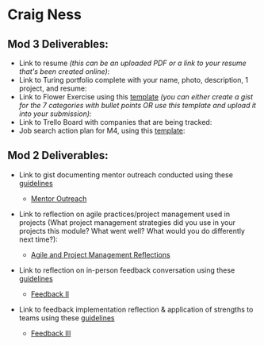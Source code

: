 # Craig Ness

## Mod 3 Deliverables:

* Link to resume *(this can be an uploaded PDF or a link to your resume that's been created online)*: 
* Link to Turing portfolio complete with your name, photo, description, 1 project, and resume:
* Link to Flower Exercise using this [template](https://github.com/turingschool/career-development-curriculum/blob/master/files/Career%20Unit%20-%20The%20Flower%20Diagram.pdf) *(you can either create a gist for the 7 categories with bullet points OR use this template and upload it into your submission):*
* Link to Trello Board with companies that are being tracked: 
* Job search action plan for M4, using this [template](https://github.com/turingschool/career-development-curriculum/blob/master/module_three/mod_4_action_plan_template.md):


## Mod 2 Deliverables:
* Link to gist documenting mentor outreach conducted using these [guidelines](https://github.com/turingschool/career-development-curriculum/blob/master/module_two/cold_outreach_i_guidelines.md)

  *  [Mentor Outreach](https://gist.github.com/NessEFC/95b0bae8c634730ae6d4c3cd7159c707)

* Link to reflection on agile practices/project management used in projects (What project management strategies did you use in your projects this module? What went well? What would you do differently next time?):

  *  [Agile and Project Management Reflections](https://gist.github.com/NessEFC/5cb534039c3384c5a82ee067641aaea2)

* Link to reflection on in-person feedback conversation using these [guidelines](https://github.com/turingschool/career-development-curriculum/blob/master/module_two/feedback_conversation_reflection_guidelines.md)

  *  [Feedback II](https://gist.github.com/NessEFC/aa1396d343f858a0caa10f5df0bc730d)

* Link to feedback implementation reflection & application of strengths to teams using these [guidelines](https://github.com/turingschool/career-development-curriculum/blob/master/module_two/feedback_implementation_strengths_reflection.md)

  *  [Feedback III](https://gist.github.com/NessEFC/528a787973bab63098af69100d692960)
